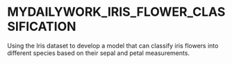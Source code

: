 # MYDAILYWORK_IRIS_FLOWER_CLASSIFICATION
Using the Iris dataset to develop a model that can classify iris flowers into different species based on their sepal and petal measurements.
